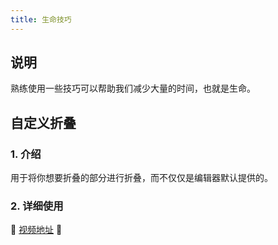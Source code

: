```yaml
---
title: 生命技巧
---
```


## 说明

熟练使用一些技巧可以帮助我们减少大量的时间，也就是生命。

## 自定义折叠

### 1. 介绍

用于将你想要折叠的部分进行折叠，而不仅仅是编辑器默认提供的。

### 2. 详细使用

🎉 [视频地址](https://www.bilibili.com/video/av61040785) 🎉